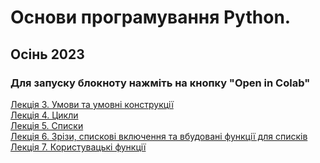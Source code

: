 # Основи програмування Python.
## Осінь 2023
### Для запуску блокноту нажміть на кнопку "Open in Colab"
<a href='https://github.com/svniko/python-fund-2023/blob/main/Lecture3.ipynb'>Лекція 3. Умови та умовні конструкції</a>
<br>
<a href='https://github.com/svniko/python-fund-2023/blob/main/Lecture4.ipynb'>Лекція 4. Цикли</a>
<br>
<a href='https://github.com/svniko/python-fund-2023/blob/main/Lecture5.ipynb'>Лекція 5. Списки</a>
<br>
<a href='https://github.com/svniko/python-fund-2023/blob/main/Lecture6.ipynb'>Лекція 6. Зрізи, спискові включення та вбудовані функції для списків</a>
<br>
<a href='https://github.com/svniko/python-fund-2023/blob/main/Lecture7.ipynb'>Лекція 7. Користувацькі функції</a>



